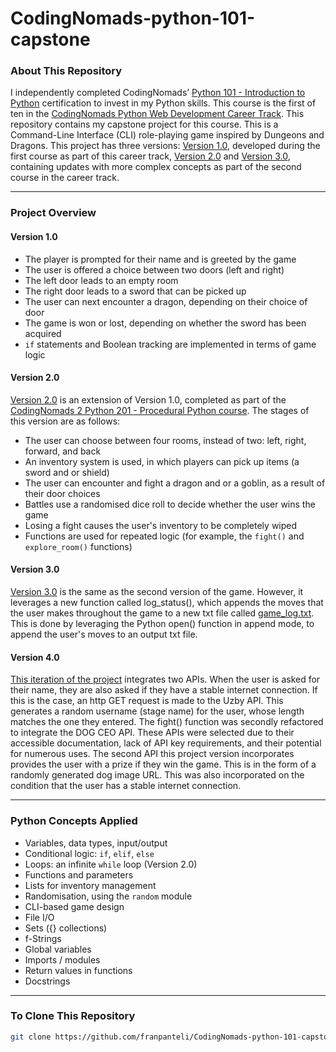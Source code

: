 # CodingNomads-python-101-capstone

### About This Repository
I independently completed CodingNomads’ [Python 101 - Introduction to Python](https://codingnomads.com/course/python-programming-101) certification to invest in my Python skills. This course is the first of ten in the [CodingNomads Python Web Development Career Track](https://codingnomads.com/career-track/python-web-development-learn-python-bootcamp). This repository contains my capstone project for this course. This is a Command-Line Interface (CLI) role-playing game inspired by Dungeons and Dragons. This project has three versions: [Version 1.0](https://github.com/franpanteli/CodingNomads-python-101-capstone/blob/main/dungeons_and_dragon_game.py), developed during the first course as part of this career track, [Version 2.0](https://github.com/franpanteli/CodingNomads-python-101-capstone/blob/main/dungeons_and_dragon_game_2.0.py) and [Version 3.0](https://github.com/franpanteli/CodingNomads-python-101-capstone/blob/main/dungeons_and_dragon_game_3.0.py), containing updates with more complex concepts as part of the second course in the career track.

---

### Project Overview

#### Version 1.0
- The player is prompted for their name and is greeted by the game
- The user is offered a choice between two doors (left and right)
- The left door leads to an empty room
- The right door leads to a sword that can be picked up
- The user can next encounter a dragon, depending on their choice of door
- The game is won or lost, depending on whether the sword has been acquired
- `if` statements and Boolean tracking are implemented in terms of game logic

#### Version 2.0
[Version 2.0](https://github.com/franpanteli/CodingNomads-python-101-capstone/blob/main/dungeons_and_dragon_game_2.0.py) is an extension of Version 1.0, completed as part of the [CodingNomads 2 Python 201 - Procedural Python course](https://codingnomads.com/course/python-programming-201). The stages of this version are as follows:   
- The user can choose between four rooms, instead of two: left, right, forward, and back
- An inventory system is used, in which players can pick up items (a sword and or shield)
- The user can encounter and fight a dragon and or a goblin, as a result of their door choices
- Battles use a randomised dice roll to decide whether the user wins the game
- Losing a fight causes the user's inventory to be completely wiped
- Functions are used for repeated logic (for example, the `fight()` and `explore_room()` functions)

#### Version 3.0
[Version 3.0](https://github.com/franpanteli/CodingNomads-python-101-capstone/blob/main/dungeons_and_dragon_game_3.0.py) is the same as the second version of the game. However, it leverages a new function called log_status(), which appends the moves that the user makes throughout the game to a new txt file called [game_log.txt](https://github.com/franpanteli/CodingNomads-python-101-capstone/blob/main/game_log.txt). This is done by leveraging the Python open() function in append mode, to append the user's moves to an output txt file.

#### Version 4.0
[This iteration of the project](https://github.com/franpanteli/CodingNomads-python-101-capstone/blob/main/dungeons_and_dragon_game_4.0.py) integrates two APIs. When the user is asked for their name, they are also asked if they have a stable internet connection. If this is the case, an http GET request is made to the Uzby API. This generates a random username (stage name) for the user, whose length matches the one they entered. The fight() function was secondly refactored to integrate the DOG CEO API. These APIs were selected due to their accessible documentation, lack of API key requirements, and their potential for numerous uses. The second API this project version incorporates provides the user with a prize if they win the game. This is in the form of a randomly generated dog image URL. This was also incorporated on the condition that the user has a stable internet connection.

---

### Python Concepts Applied
- Variables, data types, input/output
- Conditional logic: `if`, `elif`, `else`
- Loops: an infinite `while` loop (Version 2.0) 
- Functions and parameters 
- Lists for inventory management
- Randomisation, using the `random` module
- CLI-based game design
- File I/O
- Sets ({} collections)
- f-Strings
- Global variables
- Imports / modules
- Return values in functions
- Docstrings

---

### To Clone This Repository
```bash
git clone https://github.com/franpanteli/CodingNomads-python-101-capstone.git

